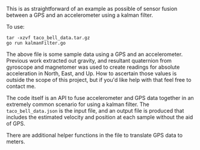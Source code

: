 This is as straightforward of an example as possible of sensor fusion between a GPS and an accelerometer using a kalman filter.

To use:

```
tar -xzvf taco_bell_data.tar.gz
go run kalmanFilter.go
```

The above file is some sample data using a GPS and an accelerometer. Previous work extracted out gravity, and resultant quaternion from gyroscope and magnetomer was used to create readings for absolute acceleration in North, East, and Up.  How to ascertain those values is outside the scope of this project, but if you'd like help with that feel free to contact me.

The code itself is an API to fuse accelerometer and GPS data together in an extremely common scenario for using a kalman filter. The `taco_bell_data.json` is the input file, and an output file is produced that includes the estimated velocity and position at each sample without the aid of GPS.

There are additional helper functions in the file to translate GPS data to meters.
